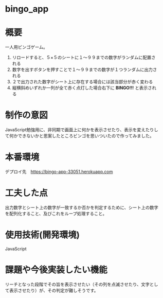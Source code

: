 # bingo_app

# 概要

一人用ビンゴゲーム。


1. リロードすると、５×５のシートに１〜９９までの数字がランダムに配置される
2. 数字を出すボタンを押すことで１〜９９までの数字が１つランダムに出力される
3. ２で出力された数字がシート上に存在する場合には該当部分が赤く変わる
4. 縦横斜めいずれか一列が全て赤く点灯した場合右下に **BINGO!!!** と表示される

# 制作の意図

JavaScript勉強用に、非同期で画面上に何かを表示させたり、表示を変えたりして何かできないかと思案したところビンゴを思いついたので作ってみました。

# 本番環境

デプロイ先　https://bingo-app-33051.herokuapp.com

# 工夫した点

出力数字とシート上の数字が一致するか否かを判定するために、シート上の数字を配列化すること、及びこれをループ処理すること。

# 使用技術(開発環境)

JavaScript

# 課題や今後実装したい機能

リーチとなった段階でその旨を表示させたい（その列を点滅させたり、文字として表示させたり）が、その判定が難しそうです。







